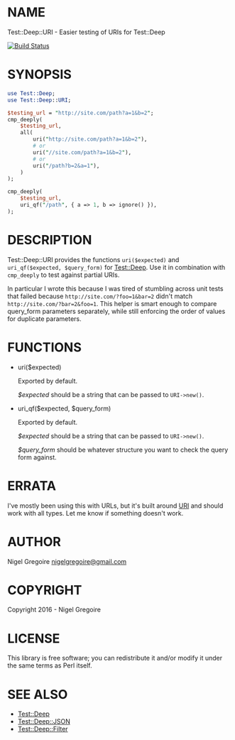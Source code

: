 # NAME

Test::Deep::URI - Easier testing of URIs for Test::Deep

[![Build Status](https://travis-ci.org/nfg/Test-Deep-URI.svg?branch=master)](https://travis-ci.org/nfg/Test-Deep-URI)

# SYNOPSIS

```perl
use Test::Deep;
use Test::Deep::URI;

$testing_url = "http://site.com/path?a=1&b=2";
cmp_deeply(
    $testing_url,
    all(
        uri("http://site.com/path?a=1&b=2"),
        # or
        uri("//site.com/path?a=1&b=2"),
        # or
        uri("/path?b=2&a=1"),
    )
);

cmp_deeply(
    $testing_url,
    uri_qf("/path", { a => 1, b => ignore() }),
);
```

# DESCRIPTION

Test::Deep::URI provides the functions `uri($expected)` and
`uri_qf($expected, $query_form)` for [Test::Deep](https://metacpan.org/pod/Test%3A%3ADeep).
Use it in combination with `cmp_deeply` to test against partial URIs.

In particular I wrote this because I was tired of stumbling across unit
tests that failed because `http://site.com/?foo=1&bar=2` didn't match
`http://site.com/?bar=2&foo=1`. This helper is smart enough to compare
query\_form parameters separately, while still enforcing the order of values
for duplicate parameters.

# FUNCTIONS

- uri($expected)

    Exported by default.

    _$expected_ should be a string that can be passed to `URI->new()`.

- uri\_qf($expected, $query\_form)

    Exported by default.

    _$expected_ should be a string that can be passed to `URI->new()`.

    _$query\_form_ should be whatever structure you want to check the query
    form against.

# ERRATA

I've mostly been using this with URLs, but it's built around [URI](https://metacpan.org/pod/URI)
and should work with all types. Let me know if something doesn't work.

# AUTHOR

Nigel Gregoire <nigelgregoire@gmail.com>

# COPYRIGHT

Copyright 2016 - Nigel Gregoire

# LICENSE

This library is free software; you can redistribute it and/or modify
it under the same terms as Perl itself.

# SEE ALSO

- [Test::Deep](https://metacpan.org/pod/Test%3A%3ADeep)
- [Test::Deep::JSON](https://metacpan.org/pod/Test%3A%3ADeep%3A%3AJSON)
- [Test::Deep::Filter](https://metacpan.org/pod/Test%3A%3ADeep%3A%3AFilter)

